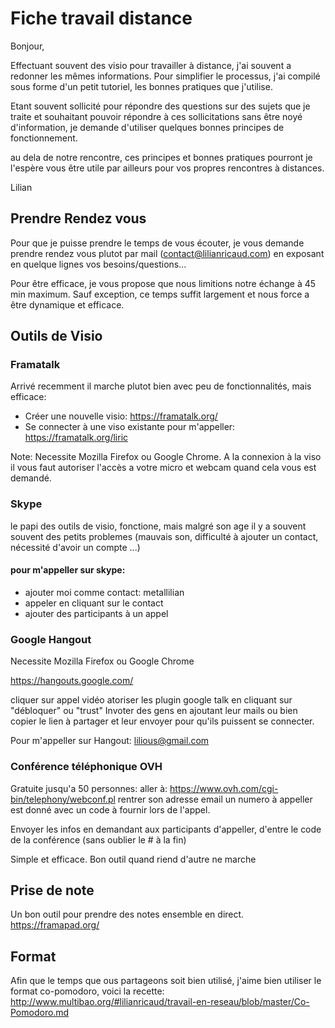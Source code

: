 
# Fiche travail distance

Bonjour, 

Effectuant souvent des visio pour travailler à distance, j'ai souvent a redonner les mêmes informations. Pour simplifier le processus, j'ai compilé sous forme d'un petit tutoriel, les bonnes pratiques que j'utilise. 

Etant souvent sollicité pour répondre des questions sur des sujets que je traite et souhaitant pouvoir répondre à ces sollicitations sans être noyé d'information, je demande d'utiliser quelques bonnes principes de fonctionnement.

au dela de notre rencontre, ces principes et bonnes pratiques pourront je l'espère vous être utile par ailleurs pour vos propres rencontres à distances.

Lilian

## Prendre Rendez vous

Pour que je puisse prendre le temps de vous écouter, je vous demande prendre rendez vous plutot par mail (contact@lilianricaud.com) en exposant en quelque lignes vos besoins/questions...

Pour être efficace, je vous propose que nous limitions notre échange à 45 min maximum. Sauf exception, ce temps suffit largement et nous force a être dynamique et efficace.


## Outils de Visio

### Framatalk
Arrivé recemment il marche plutot bien avec peu de fonctionnalités, mais efficace:

- Créer une nouvelle visio: https://framatalk.org/
- Se connecter à une viso existante pour m'appeller: https://framatalk.org/liric

Note: Necessite Mozilla Firefox ou Google Chrome. A la connexion à la viso il vous faut autoriser l'accès a votre micro et webcam quand cela vous est demandé.

### Skype

le papi des outils de visio, fonctione, mais malgré son age il y a souvent souvent des petits problemes (mauvais son, difficulté à ajouter un contact, nécessité d'avoir un compte ...) 



#### pour m'appeller sur skype:

- ajouter moi comme contact: metallilian
- appeler en cliquant sur le contact
- ajouter des participants à un appel

### Google Hangout

Necessite Mozilla Firefox ou Google Chrome

https://hangouts.google.com/

cliquer sur appel vidéo
atoriser les plugin google talk en cliquant sur "débloquer" ou "trust"
Invoter des gens en ajoutant leur mails ou bien copier le lien à partager et leur envoyer pour qu'ils puissent se connecter.

Pour m'appeller sur Hangout: lilious@gmail.com



### Conférence téléphonique OVH

Gratuite jusqu'a 50 personnes:
aller à:
https://www.ovh.com/cgi-bin/telephony/webconf.pl
rentrer son adresse email
un numero à appeller est donné avec un code à fournir lors de l'appel.

Envoyer les infos en demandant aux participants d'appeller, d'entre le code de la conférence (sans oublier le # à la fin)

Simple et efficace. Bon outil quand riend d'autre ne marche


## Prise de note
Un bon outil pour prendre des notes ensemble en direct.
https://framapad.org/

## Format

Afin que le temps que ous partageons soit bien utilisé, j'aime bien utiliser le format co-pomodoro, voici la recette: http://www.multibao.org/#lilianricaud/travail-en-reseau/blob/master/Co-Pomodoro.md


